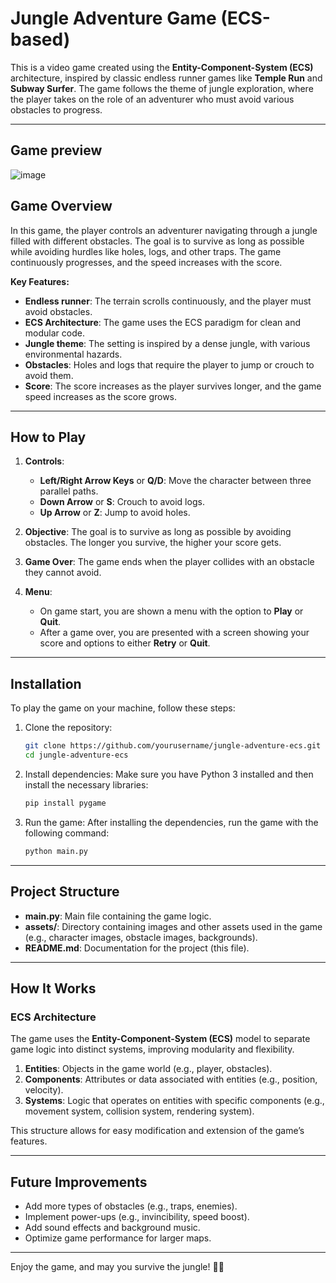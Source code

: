 
# Jungle Adventure Game (ECS-based)

This is a video game created using the **Entity-Component-System (ECS)** architecture, inspired by classic endless runner games like **Temple Run** and **Subway Surfer**. The game follows the theme of jungle exploration, where the player takes on the role of an adventurer who must avoid various obstacles to progress.

---
## Game preview
![image](https://github.com/user-attachments/assets/09acb492-4485-4c0a-aabe-0fcb5309c4cf)

## **Game Overview**

In this game, the player controls an adventurer navigating through a jungle filled with different obstacles. The goal is to survive as long as possible while avoiding hurdles like holes, logs, and other traps. The game continuously progresses, and the speed increases with the score.

**Key Features:**
- **Endless runner**: The terrain scrolls continuously, and the player must avoid obstacles.
- **ECS Architecture**: The game uses the ECS paradigm for clean and modular code.
- **Jungle theme**: The setting is inspired by a dense jungle, with various environmental hazards.
- **Obstacles**: Holes and logs that require the player to jump or crouch to avoid them.
- **Score**: The score increases as the player survives longer, and the game speed increases as the score grows.

---

## **How to Play**

1. **Controls**:
   - **Left/Right Arrow Keys** or **Q/D**: Move the character between three parallel paths.
   - **Down Arrow** or **S**: Crouch to avoid logs.
   - **Up Arrow** or **Z**: Jump to avoid holes.

2. **Objective**: The goal is to survive as long as possible by avoiding obstacles. The longer you survive, the higher your score gets.

3. **Game Over**: The game ends when the player collides with an obstacle they cannot avoid.

4. **Menu**:
   - On game start, you are shown a menu with the option to **Play** or **Quit**.
   - After a game over, you are presented with a screen showing your score and options to either **Retry** or **Quit**.

---

## **Installation**

To play the game on your machine, follow these steps:

1. Clone the repository:
   ```bash
   git clone https://github.com/yourusername/jungle-adventure-ecs.git
   cd jungle-adventure-ecs
   ```

2. Install dependencies:
   Make sure you have Python 3 installed and then install the necessary libraries:
   ```bash
   pip install pygame
   ```

3. Run the game:
   After installing the dependencies, run the game with the following command:
   ```bash
   python main.py
   ```

---

## **Project Structure**

- **main.py**: Main file containing the game logic.
- **assets/**: Directory containing images and other assets used in the game (e.g., character images, obstacle images, backgrounds).
- **README.md**: Documentation for the project (this file).

---

## **How It Works**

### **ECS Architecture**

The game uses the **Entity-Component-System (ECS)** model to separate game logic into distinct systems, improving modularity and flexibility.

1. **Entities**: Objects in the game world (e.g., player, obstacles).
2. **Components**: Attributes or data associated with entities (e.g., position, velocity).
3. **Systems**: Logic that operates on entities with specific components (e.g., movement system, collision system, rendering system).

This structure allows for easy modification and extension of the game’s features.

---

## **Future Improvements**

- Add more types of obstacles (e.g., traps, enemies).
- Implement power-ups (e.g., invincibility, speed boost).
- Add sound effects and background music.
- Optimize game performance for larger maps.

---

Enjoy the game, and may you survive the jungle! 🌿👣
```

